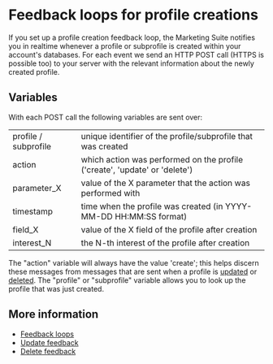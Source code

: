 # Feedback loops for profile creations

If you set up a profile creation feedback loop, the Marketing Suite notifies
you in realtime whenever a profile or subprofile is created within your account's databases.
For each event we send an HTTP POST call (HTTPS is possible 
too) to your server with the relevant information about the newly created profile.


## Variables

With each POST call the following variables are sent over:

<table>
    <tr>
        <td>profile / subprofile</td>
        <td>unique identifier of the profile/subprofile that was created</td>
    </tr>
    <tr>
        <td>action</td>
        <td>which action was performed on the profile ('create', 'update' or 'delete')</td>
    </tr>
    <tr>
        <td>parameter_X</td>
        <td>value of the X parameter that the action was performed with</td>
    </tr>
    <tr>
        <td>timestamp</td>
        <td>time when the profile was created (in YYYY-MM-DD HH:MM:SS format)</td>
    </tr>
    <tr>
        <td>field_X</td>
        <td>value of the X field of the profile after creation</td>
    </tr>
    <tr>
        <td>interest_N</td>
        <td>the N-th interest of the profile after creation</td>
    </tr>
</table>

The "action" variable will always have the value 'create'; this helps discern
these messages from messages that are sent when a profile is
[updated](feedback-updates) or [deleted](feedback-deletes).
The "profile" or "subprofile" variable allows you to look up the profile that was just created.

## More information

* [Feedback loops](./feedback-loops)
* [Update feedback](./feedback-updates)
* [Delete feedback](./feedback-deletes)

